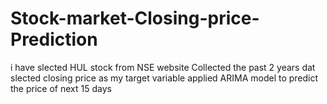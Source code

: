 # Stock-market-Closing-price-Prediction
i have slected HUL stock from NSE website
Collected the past 2 years dat
slected closing price as my target variable
applied ARIMA model to predict the price of next 15 days
